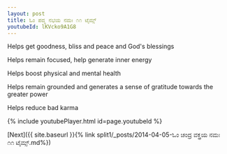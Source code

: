 ```yaml
---
layout: post
title: ಓಂ ಪದ್ಮ ನಭಯ ನಮಃ ೧೧ ಟೈಮ್ಸ್
youtubeId: lKVcko9A1G8
---
```

 
 
Helps get goodness, bliss and peace and God's blessings
 
Helps remain focused, help generate inner energy 
 
Helps boost physical and mental health 
 
Helps remain grounded and generates a sense of gratitude towards the greater power 
 
Helps reduce bad karma
 
 
 
 


{% include youtubePlayer.html id=page.youtubeId %}
 
[Next]({{ site.baseurl }}{% link  split1/_posts/2014-04-05-ಓಂ ಚಂದ್ರ ವಕ್ತ್ರಯ ನಮಃ ೧೧ ಟೈಮ್ಸ್.md%})
 
